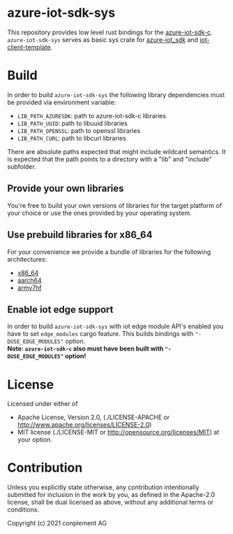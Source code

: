 # azure-iot-sdk-sys

This repository provides low level rust bindings for the [azure-iot-sdk-c](https://github.com/Azure/azure-iot-sdk-c). `azure-iot-sdk-sys` serves as basic sys crate for [azure-iot_sdk](https://github.com/ICS-DeviceManagement/azure-iot-sdk) and [iot-client-template](https://github.com/ICS-DeviceManagement/iot-client-template-rs).

# Build

In order to build `azure-iot-sdk-sys` the following library dependencies must be provided via environment variable:
- `LIB_PATH_AZURESDK`: path to azure-iot-sdk-c libraries
- `LIB_PATH_UUID`: path to libuuid libraries
- `LIB_PATH_OPENSSL`: path to openssl libraries
- `LIB_PATH_CURL`: path to libcurl libraries

There are absolute paths expected that might include wildcard semantics. It is expected that the path points to a directory with a "lib" and "include" subfolder.

## Provide your own libraries

You're free to build your own versions of libraries for the target platform of your choice or use the ones provided by your operating system.

## Use prebuild libraries for x86_64

For your convenience we provide a bundle of libraries for the following architectures:
- [x86_64](https://storageicsdmassets.blob.core.windows.net/pre-built-libs-x86/pre-built-libs-1.tar.xz) 
- [aarch64](https://storageicsdmassets.blob.core.windows.net/pre-built-libs-aarch64/pre-built-libs-1.tar.xz)
- [armv7hf](https://storageicsdmassets.blob.core.windows.net/pre-built-libs-armv7hf/pre-built-libs-1.tar.xz)

## Enable iot edge support

In order to build `azure-iot-sdk-sys` with iot edge module API's enabled you have to set `edge_modules` cargo feature. This builds bindings with `"-DUSE_EDGE_MODULES"` option.<br>
**Note: `azure-iot-sdk-c` also must have been built with `"-DUSE_EDGE_MODULES"` option!**

# License

Licensed under either of
* Apache License, Version 2.0, (./LICENSE-APACHE or <http://www.apache.org/licenses/LICENSE-2.0>)
* MIT license (./LICENSE-MIT or <http://opensource.org/licenses/MIT>)
at your option.

# Contribution

Unless you explicitly state otherwise, any contribution intentionally
submitted for inclusion in the work by you, as defined in the Apache-2.0
license, shall be dual licensed as above, without any additional terms or
conditions.

Copyright (c) 2021 conplement AG
